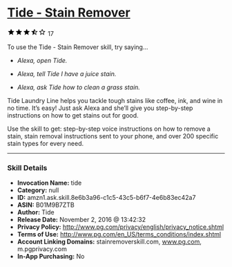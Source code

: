# [Tide - Stain Remover](http://alexa.amazon.com/#skills/amzn1.ask.skill.8e6b3a96-c1c5-43c5-b6f7-4e6b83ec42a7)
![3.5 stars](../../images/ic_star_black_18dp_1x.png)![3.5 stars](../../images/ic_star_black_18dp_1x.png)![3.5 stars](../../images/ic_star_black_18dp_1x.png)![3.5 stars](../../images/ic_star_half_black_18dp_1x.png)![3.5 stars](../../images/ic_star_border_black_18dp_1x.png) 17

To use the Tide - Stain Remover skill, try saying...

* *Alexa, open Tide.*

* *Alexa, tell Tide I have a juice stain.*

* *Alexa, ask Tide how to clean a grass stain.*

Tide Laundry Line helps you tackle tough stains like coffee, ink, and wine in no time. It’s easy! Just ask Alexa and she’ll give you step-by-step instructions on how to get stains out for good.

Use the skill to get: step-by-step voice instructions on how to remove a stain, stain removal instructions sent to your phone, and over 200 specific stain types for every need.

***

### Skill Details

* **Invocation Name:** tide
* **Category:** null
* **ID:** amzn1.ask.skill.8e6b3a96-c1c5-43c5-b6f7-4e6b83ec42a7
* **ASIN:** B01M9B7ZTB
* **Author:** Tide
* **Release Date:** November 2, 2016 @ 13:42:32
* **Privacy Policy:** http://www.pg.com/privacy/english/privacy_notice.shtml
* **Terms of Use:** http://www.pg.com/en_US/terms_conditions/index.shtml
* **Account Linking Domains:** stainremoverskill.com, www.pg.com, m.pgprivacy.com
* **In-App Purchasing:** No
